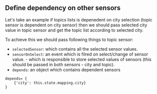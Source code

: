 ## Define dependency on other sensors
Let's take an example if topics lists is depenedent on city selection (topic sensor is dependent on city sensor) then we should pass selected city value in topic sensor and get the topic list according to selected city.

To achieve this we should pass following things to topic sensor:
- `selectedSensor`: which contains all the selected sensor values.
- `sensorOnSelect`: an event which is filred on select/change of sensor value. - which is responsible to store selected values of sensors (this should be passed in both sensors - city and topic).
- `depends`: an object which contains dependent sensors
```
depends= {
    {'city': this.state.mapping.city}
}
```